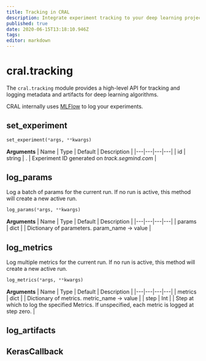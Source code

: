 ```yaml
---
title: Tracking in CRAL
description: Integrate experiment tracking to your deep learning project.
published: true
date: 2020-06-15T13:18:10.946Z
tags: 
editor: markdown
---
```


# cral.tracking
The `cral.tracking` module provides a high-level API for tracking and logging metadata and artifacts for deep learning algorithms.

CRAL internally uses [MLFlow](https://mlflow.org/) to log your experiments.

## set_experiment
```py
set_experiment(*args, **kwargs)
```
**Arguments**
| Name | Type | Default | Description |
|---|---|---|---|
| id | string | . | Experiment ID generated on *track.segmind.com*  |


## log_params
Log a batch of params for the current run. If no run is active, this method will create a new active run.

```py
log_params(*args, **kwargs)
```
**Arguments**
| Name | Type | Default | Description |
|---|---|---|---|
| params | dict | | Dictionary of parameters. param_name -> value  |

## log_metrics
Log multiple metrics for the current run. If no run is active, this method will create a new active run.
```py
log_metrics(*args, **kwargs)
```

**Arguments**
| Name | Type | Default | Description |
|---|---|---|---|
| metrics | dict | | Dictionary of metrics. metric_name -> value |
| step | Int | | Step at which to log the specified Metrics. If unspecified, each metric is logged at step zero. |



## log_artifacts

## KerasCallback